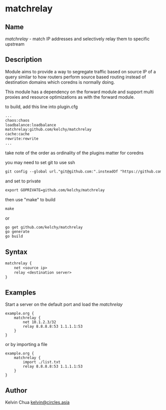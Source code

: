 # matchrelay

## Name

*matchrelay* - match IP addresses and selectively relay them to specific upstream

## Description

Module aims to provide a way to segregate traffic based on source IP of a query similar
to how routers perform source based routing instead of destination domains which coredns
is normally doing.

This module has a dependency on the forward module and support multi proxies and resource
optimizations as with the forward module.

to build, add this line into plugin.cfg

~~~ txt
...
chaos:chaos
loadbalance:loadbalance
matchrelay:github.com/kelchy/matchrelay
cache:cache
rewrite:rewrite
...
~~~

take note of the order as ordinality of the plugins matter for coredns

you may need to set git to use ssh
~~~ txt
git config --global url."git@github.com:".insteadOf "https://github.com/"
~~~

and set to private
~~~ txt
export GOPRIVATE=github.com/kelchy/matchrelay
~~~

then use "make" to build
~~~ txt
make
~~~

or

~~~ txt
go get github.com/kelchy/matchrelay
go generate
go build
~~~

## Syntax

~~~ txt
matchrelay {
    net <source ip>
    relay <destination server>
}
~~~

## Examples

Start a server on the default port and load the *matchrelay*

~~~ corefile
example.org {
    matchrelay {
        net 10.1.2.3/32
        relay 8.8.8.8:53 1.1.1.1:53
    }
}
~~~

or by importing a file

~~~ corefile
example.org {
    matchrelay {
        import ./list.txt
        relay 8.8.8.8:53 1.1.1.1:53
    }
}
~~~

## Author
Kelvin Chua
kelvin@circles.asia
